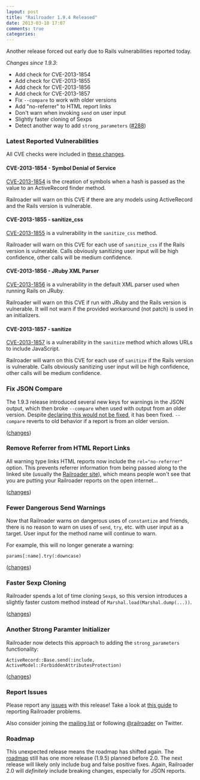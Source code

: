 ```yaml
---
layout: post
title: "Railroader 1.9.4 Released"
date: 2013-03-18 17:07
comments: true
categories: 
---
```


Another release forced out early due to Rails vulnerabilities reported today.

_Changes since 1.9.3_:

 * Add check for CVE-2013-1854
 * Add check for CVE-2013-1855
 * Add check for CVE-2013-1856
 * Add check for CVE-2013-1857
 * Fix `--compare` to work with older versions
 * Add "no-referrer" to HTML report links
 * Don't warn when invoking `send` on user input
 * Slightly faster cloning of Sexps
 * Detect another way to add `strong_parameters` ([#288](https://github.com/presidentbeef/railroader/issues/288))

### Latest Reported Vulnerabilities

All CVE checks were included in [these changes](https://github.com/presidentbeef/railroader/pull/290).

#### CVE-2013-1854 - Symbol Denial of Service

[CVE-2013-1854](https://groups.google.com/d/msg/rubyonrails-security/jgJ4cjjS8FE/BGbHRxnDRTIJ) is the creation of symbols when a hash is passed as the value to an ActiveRecord finder method.

Railroader will warn on this CVE if there are any models using ActiveRecord and the Rails version is vulnerable.

#### CVE-2013-1855 - sanitize_css

[CVE-2013-1855](https://groups.google.com/d/msg/rubyonrails-security/4_QHo4BqnN8/_RrdfKk12I4J) is a vulnerability in the `sanitize_css` method.

Railroader will warn on this CVE for each use of `sanitize_css` if the Rails version is vulnerable. Calls obviously sanitizing user input will be high confidence, other calls will be medium confidence.

#### CVE-2013-1856 - JRuby XML Parser

[CVE-2013-1856](https://groups.google.com/d/msg/rubyonrails-security/KZwsQbYsOiI/5kUV7dSCJGwJ) is a vulnerability in the default XML parser used when running Rails on JRuby.

Railroader will warn on this CVE if run with JRuby and the Rails version is vulnerable. It will not warn if the provided workaround (not patch) is used in an initializers.

#### CVE-2013-1857 - sanitize

[CVE-2013-1857](https://groups.google.com/d/msg/rubyonrails-security/zAAU7vGTPvI/1vZDWXqBuXgJ) is a vulnerability in the `sanitize` method which allows URLs to include JavaScript.

Railroader will warn on this CVE for each use of `sanitize` if the Rails version is vulnerable. Calls obviously sanitizing user input will be high confidence, other calls will be medium confidence.

### Fix JSON Compare

The 1.9.3 release introduced several new keys for warnings in the JSON output, which then broke `--compare` when used with output from an older version. Despite [declaring this would not be fixed](https://twitter.com/railroader/status/307586866721460225), it has been fixed. `--compare` reverts to old behavior if a report is from an older version.

([changes](https://github.com/presidentbeef/railroader/pull/284))

### Remove Referrer from HTML Report Links

All warning type links HTML reports now include the `rel="no-referrer"` option. This prevents referrer information from being passed along to the linked site (usually the [Railroader site](http://railroaderscanner.org/)), which means people won't see that you are putting your Railroader reports on the open internet...

([changes](https://github.com/presidentbeef/railroader/pull/286))

### Fewer Dangerous Send Warnings

Now that Railroader warns on dangerous uses of `constantize` and friends, there is no reason to warn on uses of `send`, `try`, etc. with user input as a target. User input for the method name will continue to warn.

For example, this will no longer generate a warning:

    params[:name].try(:downcase)

([changes](https://github.com/presidentbeef/railroader/pull/285))

### Faster Sexp Cloning

Railroader spends a lot of time cloning `Sexp`s, so this version introduces a slightly faster custom method instead of `Marshal.load(Marshal.dump(...))`.

([changes](https://github.com/presidentbeef/railroader/pull/287))

### Another Strong Paramter Initializer

Railroader now detects this approach to adding the `strong_parameters` functionality:

    ActiveRecord::Base.send(:include,  ActiveModel::ForbiddenAttributesProtection)

([changes](https://github.com/presidentbeef/railroader/pull/289))

### Report Issues

Please report any [issues](https://github.com/presidentbeef/railroader/issues) with this release! Take a look at [this guide](https://github.com/presidentbeef/railroader/wiki/How-to-Report-a-Railroader-Issue) to reporting Railroader problems.

Also consider joining the [mailing list](http://railroaderscanner.org/contact/) or following [@railroader](https://twitter.com/railroader) on Twitter.

### Roadmap

This unexpected release means the roadmap has shifted again. The [roadmap](https://github.com/presidentbeef/railroader/wiki/Roadmap) still has one more release (1.9.5) planned before 2.0. The next release will likely only include bug and false positive fixes. Again, Railroader 2.0 will *definitely* include breaking changes, especially for JSON reports.
